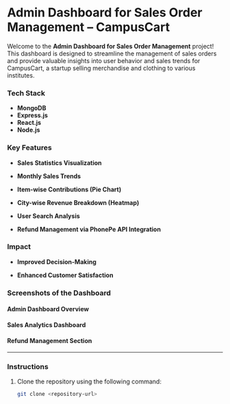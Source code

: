 # Admin Dashboard for Sales Order Management – CampusCart

Welcome to the **Admin Dashboard for Sales Order Management** project! This dashboard is designed to streamline the management of sales orders and provide valuable insights into user behavior and sales trends for CampusCart, a startup selling merchandise and clothing to various institutes.

### Tech Stack

- **MongoDB**
- **Express.js**
- **React.js**
- **Node.js**

### Key Features

- **Sales Statistics Visualization**  


- **Monthly Sales Trends**  

- **Item-wise Contributions (Pie Chart)**  

- **City-wise Revenue Breakdown (Heatmap)**  

- **User Search Analysis**  

- **Refund Management via PhonePe API Integration**  

### Impact

- **Improved Decision-Making**  

- **Enhanced Customer Satisfaction**  

### Screenshots of the Dashboard

#### Admin Dashboard Overview  

#### Sales Analytics Dashboard  

#### Refund Management Section  

---

### Instructions

1. Clone the repository using the following command:
   ```bash
   git clone <repository-url>
